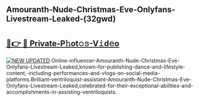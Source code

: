 ## Amouranth-Nude-Christmas-Eve-Onlyfans-Livestream-Leaked-(32gwd)


# <h2><a href="https://mediaupload.pro?-19M">🔗👉 🔴 Private-P𝚑ot𝚘𝚜-V𝚒d𝚎o</a></h2>

[![NEW UPDATED](https://i.imgur.com/0qMVB7G.gif)](https://mediaupload.pro?-19M)
Online-influencer-Amouranth-Nude-Christmas-Eve-Onlyfans-Livestream-Leaked,known-for-publishing-dance-and-lifestyle-content,-including-performances-and-vlogs-on-social-media-platforms.Brilliant-ventriloquist-assistant-Amouranth-Nude-Christmas-Eve-Onlyfans-Livestream-Leaked,celebrated-for-their-exceptional-abilities-and-accomplishments-in-assisting-ventriloquists.  